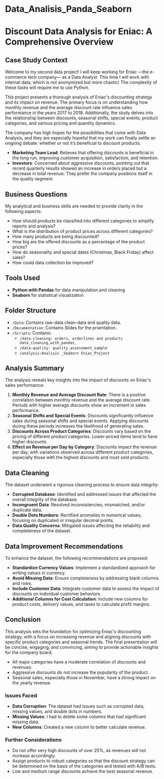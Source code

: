 # Data_Analisis_Panda_Seaborn

# Discount Data Analysis for Eniac: A Comprehensive Overview

## Case Study Context

Welcome to my second data project! I will keep working for Eniac —the e-commerce tech company— as a Data Analyst. This time I will work with internal data, which is not anonymized but more chaotic! The complexity of these tasks will require me to use Python.

This project presents a thorough analysis of Eniac's discounting strategy and its impact on revenue. The primary focus is on understanding how monthly revenue and the average discount rate influence sales performance in the years 2017 to 2018. Additionally, the study delves into the relationship between discounts, seasonal shifts, special events, product categories, and various pricing and quantity dynamics.

The company has high hopes for the possibilities that come with Data Analysis, and they are especially hopeful that my work can finally settle an ongoing debate: whether or not it’s beneficial to discount products.

- **Marketing Team Lead**: Believes that offering discounts is beneficial in the long run, improving customer acquisition, satisfaction, and retention.
- **Investors**: Concerned about aggressive discounts, pointing out that recent quarterly results showed an increase in orders placed but a decrease in total revenue. They prefer the company positions itself in the quality segment.

## Business Questions

My analytical and business skills are needed to provide clarity in the following aspects:

- How should products be classified into different categories to simplify reports and analysis?
- What is the distribution of product prices across different categories?
- How many products are being discounted?
- How big are the offered discounts as a percentage of the product prices?
- How do seasonality and special dates (Christmas, Black Friday) affect sales?
- How could data collection be improved?


## Tools Used

- **Python with Pandas** for data manipulation and cleaning
- **Seaborn** for statistical visualization

## Folder Structure

- `/Data`: Contains raw-data clean-data and quality data.
- `/Documentation`: Contains Slides for the prsentation.
- `/Scripts`: Contains:
  - `/data-cleaning: orders, orderlines and products data_cleaning_with_pandas_`
  - `/data-quality: quality_assessment_sample`
  - `/analysis:Analisis _Seaborn Eniac_Project `

## Analysis Summary

The analysis reveals key insights into the impact of discounts on Eniac's sales performance:

1. **Monthly Revenue and Average Discount Rate**: There is a positive correlation between monthly revenue and the average discount rate. Periods with higher average discounts show an increment in sales performance.
2. **Seasonal Shifts and Special Events**: Discounts significantly influence sales during seasonal shifts and special events. Applying discounts during these periods increases the likelihood of generating sales.
3. **Discounts Across Product Categories**: Discounts vary based on the pricing of different product categories. Lower-priced items tend to have higher discounts.
4. **Effect on Revenue per Day by Category**: Discounts impact the revenue per day, with variations observed across different product categories, especially those with the highest discounts and most sold products.

## Data Cleaning

The dataset underwent a rigorous cleaning process to ensure data integrity:

- **Corrupted Database**: Identified and addressed issues that affected the overall integrity of the database.
- **Incongruent Data**: Resolved inconsistencies, mismatched, and/or duplicate data.
- **Double Dots Numbers**: Rectified anomalies in numerical values, focusing on duplicated or irregular decimal points.
- **Data Quality Concerns**: Mitigated issues affecting the reliability and completeness of the dataset.

## Data Improvement Recommendations

To enhance the dataset, the following recommendations are proposed:

- **Standardize Currency Values**: Implement a standardized approach for writing values in currency.
- **Avoid Missing Data**: Ensure completeness by addressing blank columns and rows.
- **Include Customer Data**: Integrate customer data to assess the impact of discounts on individual customer behaviors.
- **Additional Columns for Cost Calculation**: Include new columns for product costs, delivery values, and taxes to calculate profit margins.


## Conclusion

This analysis sets the foundation for optimizing Eniac's discounting strategy, with a focus on increasing revenue and aligning discounts with specific product categories and seasonal trends. The final presentation will be concise, engaging, and convincing, aiming to provide actionable insights for the company board.

- All major categories have a moderate correlation of discounts and revenues.
- Aggressive discounts do not increase the popularity of the product.
- Seasonal sales, especially those in November, have a strong impact on the yearly revenue.

### Issues Faced

- **Data Corruption**: The dataset had issues such as corrupted data, missing values, and double dots in numbers.
- **Missing Values**: I had to delete some columns that had significant missing data.
- **New Columns**: Created a new column to better calculate revenue.

### Further Considerations

- Do not offer very high discounts of over 25%, as revenues will not increase accordingly.
- Assign products to robust categories so that the discount strategy can be determined on the basis of the categories and tested with A/B tests.
- Low and medium range discounts achieve the best seasonal revenue.
